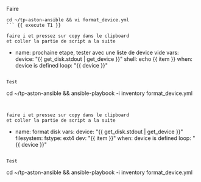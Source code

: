 
Faire

```
cd ~/tp-aston-ansible && vi format_device.yml
``` {{ execute T1 }}

faire i et pressez sur copy dans le clipboard
et coller la partie de script a la suite 
```
- name: prochaine etape, tester avec une liste de device vide 
  vars:
    device: "{{ get_disk.stdout | get_device }}"
  shell: echo {{ item }}
  when: device is defined 
  loop: "{{ device }}"
 ```{{ copy }}
 
 Test
 ```
 cd ~/tp-aston-ansible && 
 ansible-playbook -i inventory format_device.yml
```{{ execute T1 }}
 
 
faire i et pressez sur copy dans le clipboard
et coller la partie de script a la suite 
```
- name: format disk 
  vars:
    device: "{{ get_disk.stdout | get_device }}"
  filesystem:
    fstype: ext4
    dev: "{{ item }}"
  when: device is defined 
  loop: "{{ device }}"
 ```{{ copy }}
 
 Test
 ```
 cd ~/tp-aston-ansible && 
 ansible-playbook -i inventory format_device.yml
```{{ execute T1 }} 